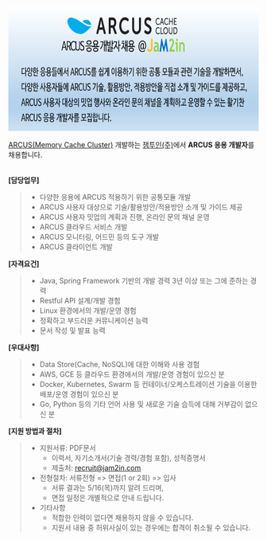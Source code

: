 <!--
### ARCUS 응용 개발자 채용 (2019 4/22 ~ 5/12)
-->

<!--
![](https://github.com/jam2in/recruit/blob/master/images/jam2in-dev-arcus-app-job-image-201904.png = 600 x )
-->

<img src="https://github.com/jam2in/recruit/blob/master/images/jam2in-dev-arcus-app-job-image-201904.png" width="750" height="250">

[ARCUS(Memory Cache Cluster)](http://naver.github.io/arcus/) 개발하는
[잼투인(주)](http://www.jam2in.com/)에서 **ARCUS 응용 개발자**를 채용합니다.
<br /> <br /> 

**[담당업무]**
> - 다양한 응용에 ARCUS 적용하기 위한 공통모듈 개발
> - ARCUS 사용자 대상으로 기술/활용방안/적용방안 소개 및 가이드 제공
> - ARCUS 사용자 밋업의 계획과 진행, 온라인 문의 채널 운영
> - ARCUS 클라우드 서비스 개발
> - ARCUS 모니터링, 어드민 등의 도구 개발
> - ARCUS 클라이언트 개발

**[자격요건]**
> - Java, Spring Framework 기반의 개발 경력 3년 이상 또는 그에 준하는 경력
> - Restful API 설계/개발 경험
> - Linux 환경에서의 개발/운영 경험
> - 정확하고 부드러운 커뮤니케이션 능력
> - 문서 작성 및 발표 능력

**[우대사항]**
> - Data Store(Cache, NoSQL)에 대한 이해와 사용 경험
> - AWS, GCE 등 클라우드 환경에서의 개발/운영 경험이 있으신 분
> - Docker, Kubernetes, Swarm 등 컨테이너/오케스트레이션 기술을 이용한 배포/운영 경험이 있으신 분
> - Go, Python 등의 기타 언어 사용 및 새로운 기술 습득에 대해 거부감이 없으신 분

**[지원 방법과 절차]**
> - 지원서류: PDF문서
>    - 이력서, 자기소개서(기술 경력/경험 포함), 성적증명서
>    - 제출처: <recruit@jam2in.com>
> - 전형절차: 서류전형 => 면접(1 or 2회) => 입사
>    - 서류 결과는 5/16(목)까지 알려 드리며,
>    - 면접 일정은 개별적으로 안내 드립니다.
> - 기타사항
>    - 적합한 인력이 없다면 채용하지 않을 수 있습니다.
>    - 지원서 내용 중 허위사실이 있는 경우에는 합격이 취소될 수 있습니다.
